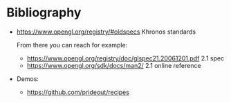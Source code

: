 # Bibliography

-   <https://www.opengl.org/registry/#oldspecs> Khronos standards

    From there you can reach for example:

    - <https://www.opengl.org/registry/doc/glspec21.20061201.pdf> 2.1 spec
    - <https://www.opengl.org/sdk/docs/man2/> 2.1 online reference

-   Demos:

    - <https://github.com/prideout/recipes>
